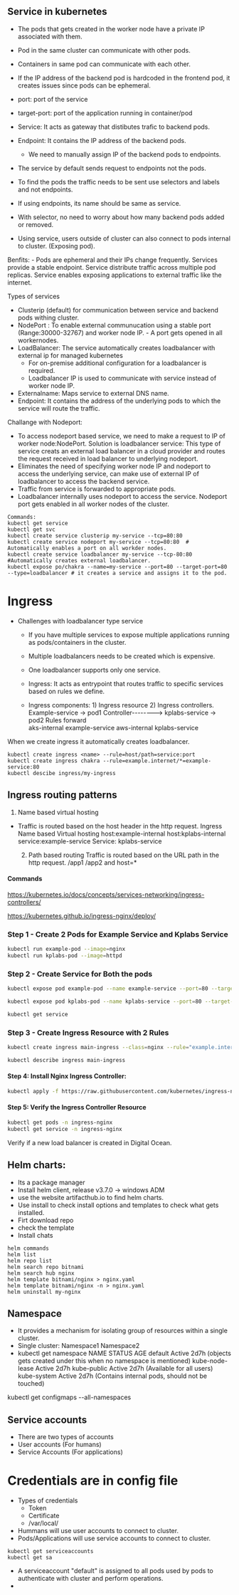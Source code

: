 ## Service in kubernetes
- The pods that gets created in the worker node have a private IP associated with them.
- Pod in the same cluster can communicate with other pods.
- Containers in same pod can communicate with each other.
- If the IP address of the backend pod is hardcoded in the frontend pod, it creates issues since pods can be ephemeral.
- port: port of the service
- target-port: port of the application running in container/pod

- Service: It acts as gateway that distibutes trafic to backend pods.
- Endpoint: It contains the IP address of the backend pods.
   - We need to manually assign IP of the backend pods to endpoints.
- The service by default sends request to endpoints not the pods.
- To find the pods the traffic needs to be sent use selectors and labels and not endpoints.
- If using endpoints, its name should be same as service.

- With selector, no need to worry about how many backend pods added or removed.
- Using service, users outside of cluster can also connect to pods internal to cluster. (Exposing pod).

Benfits: -
 Pods are ephemeral and their IPs change frequently. Services provide a stable endpoint.
 Service distribute traffic across multiple pod replicas.
 Service enables exposing applications to external traffic like the internet.

 Types of services
  - Clusterip (default) for communication between service and backend pods withing cluster.
  - NodePort : To enable external communucation using a stable port (Range:30000-32767) and worker node IP.
        - A port gets opened in all workernodes.
  - LoadBalancer: The service automatically creates loadbalancer with external ip for managed kubernetes
       - For on-premise additional configuration for a loadbalancer is required.
       - Loadbalancer IP is used to communicate with service instead of worker node IP.
  - Externalname: Maps service to external DNS name.
  - Endpoint: It contains the address of the underlying pods to which the service will route the traffic.


Challange with Nodeport:
- To access nodeport based service, we need to make a request to IP of worker node:NodePort.
Solution is loadbalancer service: This type of service creats an external load balancer in a cloud provider and routes the request received in load balancer to underlying nodeport.
- Eliminates the need of specifying worker node IP and nodeport to access the underlying service, can make use of external IP of loadbalancer to access the backend service.
- Traffic from service is forwarded to appropriate pods.
- Loadbalancer internally uses nodeport to access the service. Nodeport port gets enabled in all worker nodes of the cluster.
```
Commands:
kubectl get service
kubectl get svc
kubectl create service clusterip my-service --tcp=80:80
kubectl create service nodeport my-service --tcp=80:80  # Automatically enables a port on all workder nodes.
kubectl create service loadbalancer my-service --tcp-80:80 #Automatically creates external loadbalancer.
kubectl expose po/chakra --name=my-service --port=80 --target-port=80 --type=loadbalancer # it creates a service and assigns it to the pod.
```

# Ingress
- Challenges with loadbalancer type service
   - If you have multiple services to expose multiple applications running as pods/containers in the cluster.
   - Multiple loadbalancers needs to be created which is expensive.
   - One loadbalancer supports only one service.

  - Ingress: It acts as entrypoint that routes traffic to specific services based on rules we define.
  - Ingress components: 1) Ingress resource 2) Ingress controllers.
                                                      Example-service -> pod1
      Controller-------->
                                                      kplabs-service -> pod2
      Rules         forward                          
      aks-internal example-service
      aws-internal kplabs-service
       
When we create ingress it automatically creates loadbalancer.
```
kubectl create ingress <name> --rule=host/path=service:port
kubectl create ingress chakra --rule=example.internet/*=example-service:80
kubectl descibe ingress/my-ingress
```

## Ingress routing patterns
1) Name based virtual hosting
- Traffic is routed based on the host header in the http request.
     Ingress
  Name based          Virtual hosting
  host:example-internal    host:kplabs-internal
  service:example-service  Service: kplabs-service

  2) Path based routing
     Traffic is routed based on the URL path in the http request.
     /app1            /app2  and host=*


#### Commands

https://kubernetes.io/docs/concepts/services-networking/ingress-controllers/

https://kubernetes.github.io/ingress-nginx/deploy/

### Step 1 - Create 2 Pods for Example Service and Kplabs Service
```sh
kubectl run example-pod --image=nginx
kubectl run kplabs-pod --image=httpd
```
### Step 2 - Create Service for Both the pods
```sh
kubectl expose pod example-pod --name example-service --port=80 --target-port=80

kubectl expose pod kplabs-pod --name kplabs-service --port=80 --target-port=80

kubectl get service
```
### Step 3 - Create Ingress Resource with 2 Rules
```sh
kubectl create ingress main-ingress --class=nginx --rule="example.internal/*=example-service:80" --rule="kplabs.internal/*=kplabs-service:80" 

kubectl describe ingress main-ingress
```
#### Step 4: Install Nginx Ingress Controller:
```sh
kubectl apply -f https://raw.githubusercontent.com/kubernetes/ingress-nginx/controller-v1.12.0/deploy/static/provider/cloud/deploy.yaml
```

#### Step 5: Verify the Ingress Controller Resource
```sh
kubectl get pods -n ingress-nginx
kubectl get service -n ingress-nginx
```
Verify if a new load balancer is created in Digital Ocean.


## Helm charts:
- Its a package manager
- Install helm client, release v3.7.0 -> windows ADM
- use the website artifacthub.io to find helm charts.
- Use install to check install options and templates to check what gets installed.
- Firt download repo
- check the template
- Install chats
```
helm commands
helm list
helm repo list
helm search repo bitnami
helm search hub nginx
helm template bitnami/nginx > nginx.yaml
helm template bitnami/nginx -n > nginx.yaml
helm uninstall my-nginx
```

## Namespace
- It provides a mechanism for isolating group of resources within a single cluster.
- Single cluster:
      Namespace1      Namespace2
- kubectl get namespace
NAME              STATUS   AGE
default           Active   2d7h  (objects gets created under this when no namespace is mentioned)
kube-node-lease   Active   2d7h
kube-public       Active   2d7h  (Available for all users)
kube-system       Active   2d7h  (Contains internal pods, should not be touched)

kubectl get configmaps --all-namespaces

## Service accounts
- There are two types of accounts
- User accounts (For humans)
- Service Accounts (For applications)

# Credentials are in config file
- Types of credentials
   - Token
   - Certificate
   - /var/local/
- Hummans will use user accounts to connect to cluster.
- Pods/Applications will use service accounts to connect to cluster.
```
kubectl get serviceaccounts
kubectl get sa
```
- A serviceaccount "default" is assigned to all pods used by pods to authenticate with cluster and perform operations.
- 






 
  
